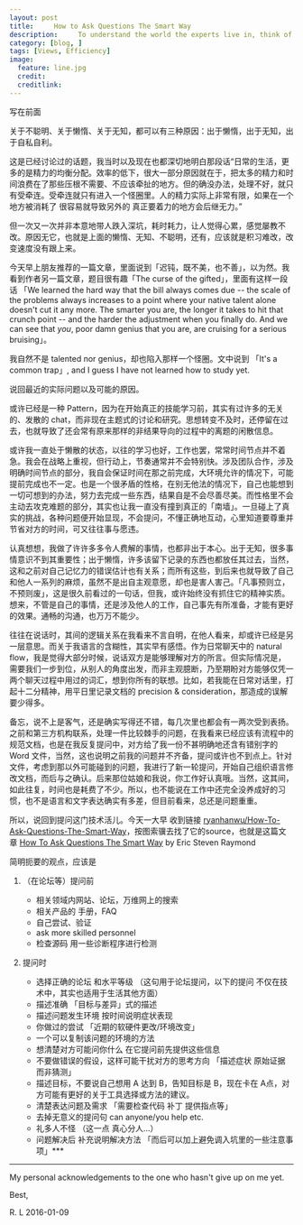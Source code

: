 ```yaml
---
layout: post  
title:     How to Ask Questions The Smart Way
description:     To understand the world the experts live in, think of expertise as an abundant resource and time to respond as a scarce one.
category: [blog, ]  
tags: [Views, Efficiency]  
image:
  feature: line.jpg
  credit:   
  creditlink:   
---
```


写在前面

关于不聪明、关于懒惰、关于无知，都可以有三种原因：出于懒惰，出于无知，出于自私自利。

这是已经讨论过的话题，我当时以及现在也都深切地明白那段话“日常的生活，更多的是精力的均衡分配。效率的低下，很大一部分原因就在于，把太多的精力和时间浪费在了那些压根不需要、不应该牵扯的地方。但的确没办法，处理不好，就只有受牵连。受牵连就只有进入一个怪圈里。人的精力实际上非常有限，如果在一个地方被消耗了 很容易就导致另外的 真正要着力的地方会后继无力。”

但一次又一次并非本意地带人跌入深坑，耗时耗力，让人觉得心累，感觉屡教不改。原因无它，也就是上面的懒惰、无知、不聪明，还有，应该就是积习难改，改变速度没有跟上来。

今天早上朋友推荐的一篇文章，里面说到「迟钝，既不美，也不善」，以为然。我看到作者另一篇文章，题目很有趣「The curse of the gifted」，里面有这样一段话 「We learned the hard way that the bill always comes due -- the scale of the problems always increases to a point where your native talent alone doesn't cut it any more.  The smarter you are, the longer it takes to hit that crunch point -- and the harder the adjustment when you finally do.  And we can see that *you*, poor damn genius that you are, are cruising for a serious bruising」。

我自然不是 talented nor genius，却也陷入那样一个怪圈。文中说到 「It's a common trap」, and I guess I have not learned how to study yet. 

说回最近的实际问题以及可能的原因。

或许已经是一种 Pattern，因为在开始真正的技能学习前，其实有过许多的无关的、发散的 chat，而非现在主题式的讨论和研究。思想转变不及时，还停留在过去，也就导致了还会常有原来那样的非结果导向的过程中的离题的闲散信息。

或许我一直处于懒散的状态，以往的学习也好，工作也罢，常常时间节点并不着急。我会在战略上重视，但行动上，节奏通常并不会特别快。涉及团队合作，涉及明确时间节点的部分，我自会保证时间在那之前完成，大环境允许的情况下，可能提前完成也不一定。也是一个很矛盾的性格，在别无他法的情况下，自己也能想到一切可想到的办法，努力去完成一些东西，结果自是不会尽善尽美。而性格里不会主动去攻克难题的部分，其实也让我一直没有撞到真正的「南墙」。一旦碰上了真实的挑战，各种问题便开始显现，不会提问，不懂正确地互动，心里知道要尊重并节省对方的时间，可又往往事与愿违。

认真想想，我做了许许多多令人费解的事情，也都非出于本心。出于无知，很多事情意识不到其重要性；出于懒惰，许多该留下记录的东西也都放任其过去，当然，这和之前对自己记忆力的错误估计也有关系；而所有这些，到后来也就导致了自己和他人一系列的麻烦，虽然不是出自主观意愿，却也是害人害己。「凡事预则立，不预则废」，这是很久前看过的一句话，但我，或许始终没有抓住它的精神实质。想来，不管是自己的事情，还是涉及他人的工作，自己事先有所准备，才能有更好的效果。通畅的沟通，也万万不能少。

往往在说话时，其间的逻辑关系在我看来不言自明，在他人看来，却或许已经是另一层意思。而关于我语言的含糊性，其实早有感悟。作为日常聊天中的 natural flow，我是觉得大部分时候，说话双方是能够理解对方的所言。但实际情况是，需要我们一步到位，从别人的角度出发，而非主观臆断，乃至期盼对方能够仅凭一两个聊天过程中用过的词汇，想到你所有的联想。比如，若我能在日常对话里，打起十二分精神，用平日里记录文档的 precision & consideration，那造成的误解要少得多。

备忘，说不上是客气，还是确实写得还不错，每几次里也都会有一两次受到表扬。之前和第三方机构联系，处理一件比较棘手的问题，在我看来已经应该有流程中的规范文档，也是在我反复提问中，对方给了我一份不甚明确地还含有错别字的 Word 文件，当然，这也说明之前我的问题并不齐备，提问或许也不到点上。针对文件，考虑到那以外可能碰到的问题，我进行了新一轮提问，开始自己组织语言修改文档，而后与之确认。后来那位姑娘和我说，你工作好认真哦。当然，这其间，如此往复，时间也是耗费了不少。所以，也不能说在工作中还完全没养成好的习惯，也不是语言和文字表达确实有多差，但目前看来，总还是问题重重。

所以，说回到提问这门技术活儿。今天一大早 收到链接 [ryanhanwu/How-To-Ask-Questions-The-Smart-Way](https://github.com/ryanhanwu/How-To-Ask-Questions-The-Smart-Way)，按图索骥去找了它的source，也就是这篇文章 [How To Ask Questions The Smart Way](http://www.catb.org/~esr/faqs/smart-questions.html) by Eric Steven Raymond


简明扼要的观点，应该是

1. （在论坛等）提问前
   * 相关领域内网站、论坛，万维网上的搜索
   * 相关产品的 手册，FAQ
   * 自己尝试、验证
   * ask more skilled personnel
   * 检查源码 用一些诊断程序进行检测
   
2. 提问时
   * 选择正确的论坛 和水平等级 （这句用于论坛提问，以下的提问 不仅在技术中，其实也适用于生活其他方面）
   * 描述准确 「目标与差异」式的描述
   * 描述问题发生环境 按时间说明症状表现 
   * 你做过的尝试 「近期的软硬件更改/环境改变」
   * 一个可以复制该问题的环境的方法
   * 想清楚对方可能问你什么 在它提问前先提供这些信息
   * 不要做错误的假设，这样可能干扰对方的思考方向 「描述症状 原始证据 而非猜测」
   * 描述目标，不要说自己想用 A 达到 B，告知目标是 B，现在卡在 A点，对方可能有更好的关于工具选择或方法的建议。
   * 清楚表达问题及需求 「需要检查代码 补丁 提供指点等」
   * 去掉无意义的提问句 can anyone/you help etc.
   * 礼多人不怪 （这一点 真心分人...）
   * 问题解决后 补充说明解决方法 「而后可以加上避免调入坑里的一些注意事项」***

*** 

My personal acknowledgements to the one who hasn't give up on me yet.

Best,

R. L
2016-01-09









